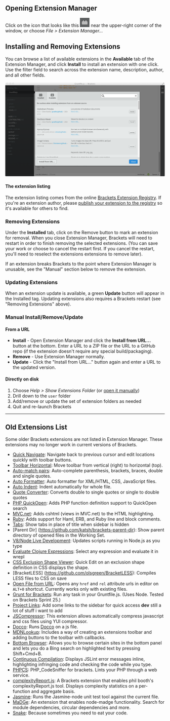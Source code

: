 ## Opening Extension Manager

Click on the icon that looks like this ![Extension Manager icon](images/extension-manager-icon.png) near the upper-right corner of the window, or choose _File > Extension Manager..._

## Installing and Removing Extensions

You can browse a list of available extensions in the **Available** tab of the Extension Manager, and click **Install** to install an extension with one click. Use the filter field to search across the extension name, description, author, and all other fields.

![Extension Manager Registry](screenshots/extension-manager/registry.png)

#### The extension listing

The extension listing comes from the online [Brackets Extension Registry](https://registry.brackets.io). If you're an extension author, please [publish your extension to the registry](https://github.com/adobe/brackets/wiki/How-to-write-extensions#publishing-extensions) so it's available for others to find.


### Removing Extensions

Under the **Installed** tab, click on the Remove button to mark an extension for removal. When you close Extension Manager, Brackets will need to restart in order to finish removing the selected extensions. (You can save your work or choose to cancel the restart first. If you cancel the restart, you'll need to reselect the extensions extensions to remove later).

If an extension breaks Brackets to the point where Extension Manager is unusable, see the "Manual" section below to remove the extension.

### Updating Extensions

When an extension update is available, a green **Update** button will appear in the Installed tag. Updating extensions also requires a Brackets restart (see "Removing Extensions" above).


### Manual Install/Remove/Update

#### From a URL

* **Install** - Open Extension Manager and click the **Install from URL...** button at the bottom. Enter a URL to a ZIP file or the URL to a GitHub repo (if the extension doesn't require any special build/packaging).
* **Remove** - Use Extension Manager normally.
* **Update** - Click the "Install from URL..." button again and enter a URL to the updated version.


#### Directly on disk

1. Choose _Help > Show Extensions Folder_ (or [open it manually](https://github.com/adobe/brackets/wiki/Extension-Locations#user-extensions-folder))
2. Drill down to the `user` folder
3. Add/remove or update the set of extension folders as needed
4. Quit and re-launch Brackets


-----

## Old Extensions List ##

Some older Brackets extensions are not listed in Extension Manager. These extensions may no longer work in current versions of Brackets.

* [Quick Navigate](https://github.com/jeffslofish/quick-navigate): Navigate back to previous cursor and edit locations quickly with toolbar buttons.
* [Toolbar Horizontal](https://github.com/ruanmer/brackets-toolbar-horizontal): Move toolbar from vertical (right) to horizontal (top).
* [Auto-match pairs](https://github.com/zr0z/brackets-automatch-pairs): Auto-complete parenthesis, brackets, braces, double and single quotes.
* [Auto Formatter](https://github.com/shumpei/brackets-formatter-extension): Auto formatter for XML/HTML, CSS, JavaScript files.
* [Auto Indent](https://github.com/shumpei/brackets-autoindent-extension): Indent automatically for whole file.
* [Quote Converter](https://github.com/drewhjava/brackets-quoteconverter): Converts double to single quotes or single to double quotes
* [PHP QuickOpen](https://github.com/aonic/brackets-QuickOpenPHP): Adds PHP function definition support to QuickOpen search
* [MVC.net](https://github.com/edwinvankoppen/Brackets-MVC.net): Adds cshtml (views in MVC.net) to the HTML highlighting.
* [Ruby](https://github.com/TheresNoBox/Brackets-Ruby): Adds support for Haml, ERB, and Ruby line and block comments. 
* [Tabs](https://github.com/albertxing/brackets-tabs): Show tabs in place of title when sidebar is hidden
* [Parent Dir] (https://github.com/katsh/brackets-parent-dir): Show parent directory of opened files in the Working Set.
* [V8/Node Live Development](https://github.com/DennisKehrig/brackets-v8-node-live): Updates scripts running in Node.js as you type
* [Evaluate Clojure Expressions](https://github.com/yehohanan7/clj-brackets): Select any expression and evaluate it in wrepl
* [CSS Exclusion Shape Viewer](https://github.com/adobe/brackets-plugin-exclusions): Quick Edit on an exclusion shape definition in CSS displays the shape.
* [BracketLESS] (https://github.com/olsgreen/BracketLESS): Compiles LESS files to CSS on save
* [Open File from URL](https://github.com/deemeetar/OpenFileFromUrl): Opens any ```href``` and ```rel``` attribute urls in editor on ```ALT+0``` shortcut. Currently works only with existing files. 
* [Grunt for Brackets](https://github.com/markrendle/brackets-grunt): Run any task in your Gruntfile.js. (Uses Node. Tested on Brackets Sprint 25.)
* [Project Links](https://github.com/chrismatheson/brackets-project-links): Add some links to the sidebar for quick access **dev** still a lot of stuff i want to add
* [JSCompressor](https://github.com/slorenzot/brackets-jscompressor): This extension allows automatically compress javascript and css files using YUI compressor.
* [Docco](https://github.com/aghiura/brackets-docco): Runs [Docco](http://jashkenas.github.io/docco/) on a js file.
* [MDNLookup](https://github.com/pamelafox/brackets-MDNLookup-extension): Includes a way of creating an extensions toolbar and adding buttons to the toolbar with callbacks.
* [Bottom Browser](https://github.com/larz0/bottom-browser): Allows you to browse certain sites in the bottom panel and lets you do a Bing search on highlighted text by pressing Shift+Cmd+B.
* [Continuous Compilation](https://github.com/JoachimK/brackets-continuous-compilation): Displays JSLint error messages inline, highlighting infringing code and checking the code while you type.
* [PHPCS](https://github.com/jeffslofish/brackets-PHPCS-client): PHP_CodeSniffer for brackets. Lints your PHP through a web service.
* [complexityReport.js](https://github.com/sahlas/brackets-crjs): A Brackets extension that enables phil booth's complexityReport.js tool. Displays complexity statistics on a per-function and aggregate basis. 
* [Jasmine](https://github.com/dschaffe/brackets-jasmine): Runs the Jasmine-node unit test tool against the
current file.
* [MaDGe](https://github.com/sahlas/brackets-node-madge): An extension that enables node-madge functionality. Search for module dependencies, circular dependencies and more.
* [Snake](https://github.com/AboutWebLLC/brackets-snake): Because sometimes you need to eat your code.